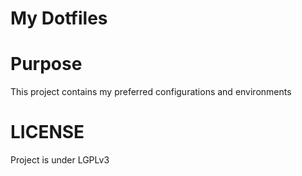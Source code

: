 # My Dotfiles

# Purpose
This project contains my preferred configurations and environments 

# LICENSE
Project is under LGPLv3
